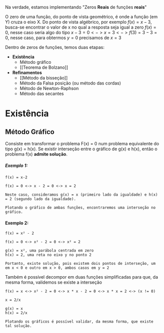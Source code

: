 
Na verdade, estamos implementando "Zeros **Reais** de funções **reais**"

O zero de uma função, do ponto de vista geométrico, é onde a função (em Y) cruza o eixo X.
Do ponto de vista algébrico, por exemplo $f(x) = x - 3$, busca-se encontrar o valor de x no qual a resposta seja igual a zero $f(x) = 0$, nesse caso seria algo do tipo $x - 3 = 0 <-> x = 3 <-> f(3) = 3 - 3 = 0$, nesse caso, para obtermos $y = 0$ precisamos de $x = 3$


Dentro de zeros de funções, temos duas etapas:

- **Existência**
	- Método gráfico
	- [[Teorema de Bolzano]]
- **Refinamentos**
	- [[Método da bisseção]]
	- Método da Falsa posição (ou método das cordas)
	- Método de Newton-Raphson
	- Método das secantes

# Existência

## Método Gráfico
Consiste em transformar o problema F(x) = 0 num problema equivalente do tipo g(x) = h(x).
Se existir interseção entre o gráfico de g(x) e h(x), então o problema f(x) **admite solução**.

##### Exemplo 1:

```
f(x) = x-2

f(x) = 0 <-> x - 2 = 0 <-> x = 2

Neste caso, consideramos g(x) = x (primeiro lado da igualdade) e h(x) = 2 (segundo lado da igualdade).

Plotando o gráfico de ambas funções, encontraremos uma interseção no gráfico.
```


#### Exemplo 2:
```
f(x) = x² - 2

f(x) = 0 <-> x² - 2 = 0 <-> x² = 2

g(x) = x², uma parábola centrada em zero
h(x) = 2, uma reta no eixo y no ponto 2

Portanto, existe solução, pois existem dois pontos de interseção, um em x < 0 e outro em x > 0, ambos casos em y = 2
``` 

Também é possível decompor em duas funções simplificadas para que, da mesma forma, validemos se existe a interseção 

```
f(x) = x <-> x² - 2 = 0 <-> x * x - 2 = 0 <-> x * x = 2 <-> (x != 0)

x = 2/x

g(x) = x
h(x) = 2/x

Plotando os gráficos é possível validar, da mesma forma, que existe tal solução.
```

 